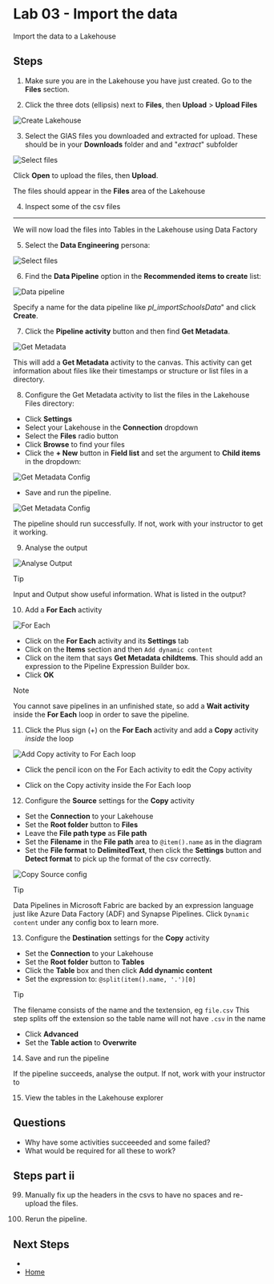 # Lab 03 - Import the data
Import the data to a Lakehouse


## Steps

1.  Make sure you are in the Lakehouse you have just created.  Go to the **Files** section.

2. Click the three dots (ellipsis) next to **Files**, then **Upload** > **Upload Files**

![Create Lakehouse](images/upload-files.png)

3. Select the GIAS files you downloaded and extracted for upload.  These should be in your **Downloads** folder and and "*extract*" subfolder

![Select files](images/select-files.png)

Click **Open** to upload the files, then **Upload**.

The files should appear in the **Files** area of the Lakehouse

4.  Inspect some of the csv files

---

We will now load the files into Tables in the Lakehouse using Data Factory

5. Select the **Data Engineering** persona:

![Select files](images/data-engineering.png)

6.  Find the **Data Pipeline** option in the **Recommended items to create** list:

![Data pipeline](images/data-pipeline.png)

Specify a name for the data pipeline like *pl_importSchoolsData*" and click **Create**.


7.  Click the **Pipeline activity** button and then find **Get Metadata**.

![Get Metadata](images/get-metadata.png)

This will add a **Get Metadata** activity to the canvas.  This activity can get information about files like their timestamps or structure or list files in a directory.

8.  Configure the Get Metadata activity to list the files in the Lakehouse Files directory:

- Click **Settings**
- Select your Lakehouse in the **Connection** dropdown
- Select the **Files** radio button
- Click **Browse** to find your files
- Click the **+ New** button in **Field list** and set the argument to **Child items** in the dropdown:

![Get Metadata Config](images/get-metadata-config.png)

- Save and run the pipeline.

![Get Metadata Config](images/save-and-run.png)

The pipeline should run successfully.  If not, work with your instructor to get it working.

9.  Analyse the output

![Analyse Output](images/analyse-output.png)


> [!TIP]
> Input and Output show useful information.  What is listed in the output?


10.  Add a **For Each** activity

![For Each](images/for-each.png)

- Click on the **For Each** activity and its **Settings** tab
- Click on the **Items** section and then `Add dynamic content`
- Click on the item that says **Get Metadata childtems**.  This should add an expression to the Pipeline Expression Builder box.
- Click **OK**

> [!NOTE]
> You cannot save pipelines in an unfinished state, so add a **Wait activity** inside the **For Each** loop in order to save the pipeline.




11.  Click the Plus sign (+) on the **For Each** activity and add a **Copy** activity *inside* the loop

![Add Copy activity to For Each loop](images/add-copy-to-loop.png)

- Click the pencil icon on the For Each activity to edit the Copy activity

- Click on the Copy activity inside the For Each loop

12.  Configure the **Source** settings for the **Copy** activity
- Set the **Connection** to your Lakehouse
- Set the **Root folder** button to **Files**
- Leave the **File path type** as **File path**
- Set the **Filename** in the **File path** area to `@item().name` as in the diagram
- Set the **File format** to **DelimitedText**, then click the **Settings** button and **Detect format** to pick up the format of the csv correctly.

![Copy Source config](images/copy-source-config.png)

> [!TIP]
> Data Pipelines in Microsoft Fabric are backed by an expression language just like Azure Data Factory (ADF) and Synapse Pipelines.  Click `Dynamic content` under any config box to learn more.


13.  Configure the **Destination** settings for the **Copy** activity
- Set the **Connection** to your Lakehouse
- Set the **Root folder** button to **Tables**
- Click the **Table** box and then click **Add dynamic content**
- Set the expression to: `@split(item().name, '.')[0]`

> [!TIP]
> The filename consists of the name and the textension, eg `file.csv`  This step splits off the extension so the table name will not have `.csv` in the name

- Click **Advanced**
- Set the **Table action** to **Overwrite**

14.  Save and run the pipeline

If the pipeline succeeds, analyse the output.  If not, work with your instructor to 

15.  View the tables in the Lakehouse explorer


## Questions
- Why have some activities succeeeded and some failed?
- What would be required for all these to work?

## Steps part ii

99. Manually fix up the headers in the csvs to have no spaces and re-upload the files.

100. Rerun the pipeline.

## Next Steps
- 
- [Home](README.md)